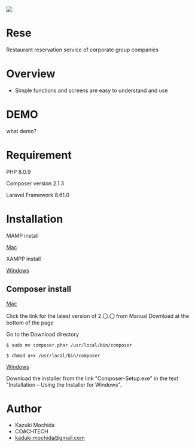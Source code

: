 <img src="https://user-images.githubusercontent.com/85182147/136333695-8a8f9dfe-3507-4527-8807-232f5a8f08db.png">

# Rese

Restaurant reservation service of corporate group companies

# Overview

* Simple functions and screens are easy to understand and use

# DEMO

what demo?

# Requirement

PHP 8.0.9

Composer version 2.1.3

Laravel Framework 8.61.0

# Installation

MAMP install 

[Mac](https://www.mamp.info/en/downloads/)

XAMPP install

[Windows](https://www.apachefriends.org/jp/index.html)

## Composer install

[Mac](https://getcomposer.org/download/)

Click the link for the latest version of 2.〇.〇 from Manual Download at the bottom of the page

Go to the Download directory

```
$ sudo mv composer.phar /usr/local/bin/composer
```
```
$ chmod a+x /usr/local/bin/composer
```

[Windows](https://getcomposer.org/doc/00-intro.md#installation-windows)

Download the installer from the link "Composer-Setup.exe" in the text "Installation – Using the Installer for Windows".

# Author

* Kazuki Mochida
* COACHTECH
* kaduki.mochida@gmail.com
